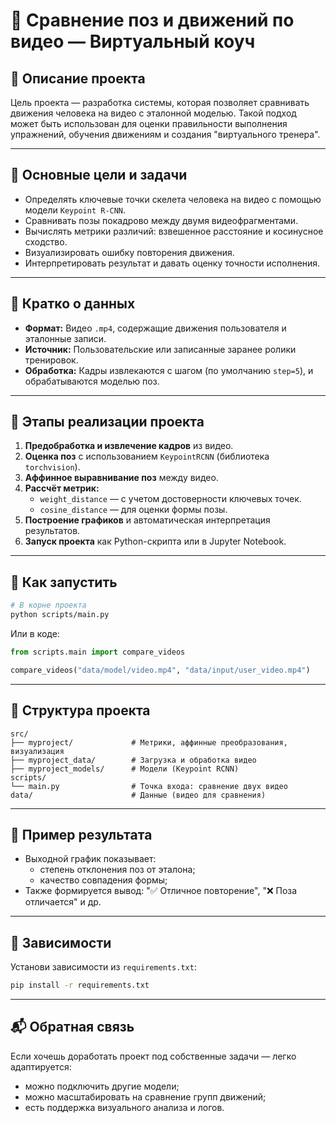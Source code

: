 # 🧠 Сравнение поз и движений по видео — Виртуальный коуч

## 📌 Описание проекта

Цель проекта — разработка системы, которая позволяет сравнивать движения человека на видео с эталонной моделью. Такой подход может быть использован для оценки правильности выполнения упражнений, обучения движениям и создания "виртуального тренера".

---

## 🎯 Основные цели и задачи

- Определять ключевые точки скелета человека на видео с помощью модели `Keypoint R-CNN`.
- Сравнивать позы покадрово между двумя видеофрагментами.
- Вычислять метрики различий: взвешенное расстояние и косинусное сходство.
- Визуализировать ошибку повторения движения.
- Интерпретировать результат и давать оценку точности исполнения.

---

## 📂 Кратко о данных

- **Формат:** Видео `.mp4`, содержащие движения пользователя и эталонные записи.
- **Источник:** Пользовательские или записанные заранее ролики тренировок.
- **Обработка:** Кадры извлекаются с шагом (по умолчанию `step=5`), и обрабатываются моделью поз.

---

## 🔧 Этапы реализации проекта

1. **Предобработка и извлечение кадров** из видео.
2. **Оценка поз** с использованием `KeypointRCNN` (библиотека `torchvision`).
3. **Аффинное выравнивание поз** между видео.
4. **Рассчёт метрик:**
   - `weight_distance` — с учетом достоверности ключевых точек.
   - `cosine_distance` — для оценки формы позы.
5. **Построение графиков** и автоматическая интерпретация результатов.
6. **Запуск проекта** как Python-скрипта или в Jupyter Notebook.

---

## 🚀 Как запустить

```bash
# В корне проекта
python scripts/main.py
```

Или в коде:
```python
from scripts.main import compare_videos

compare_videos("data/model/video.mp4", "data/input/user_video.mp4")
```

---

## 📁 Структура проекта

```
src/
├── myproject/             # Метрики, аффинные преобразования, визуализация
├── myproject_data/        # Загрузка и обработка видео
├── myproject_models/      # Модели (Keypoint RCNN)
scripts/
└── main.py                # Точка входа: сравнение двух видео
data/                      # Данные (видео для сравнения) 

```

---

## 🧪 Пример результата

- Выходной график показывает:
  - степень отклонения поз от эталона;
  - качество совпадения формы;
- Также формируется вывод: "✅ Отличное повторение", "❌ Поза отличается" и др.

---

## 📌 Зависимости

Установи зависимости из `requirements.txt`:

```bash
pip install -r requirements.txt
```

---

## 📬 Обратная связь

Если хочешь доработать проект под собственные задачи — легко адаптируется:
- можно подключить другие модели;
- можно масштабировать на сравнение групп движений;
- есть поддержка визуального анализа и логов.
